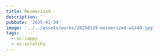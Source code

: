 ```yaml
---
title: Mesmerized
description: ''
pubDate: '2025-01-29'
image: '../../assets/works/20250129-mesmerized-w1440.jpg'
tags:
  - oc:cappy
  - oc:scratchy
---
```

